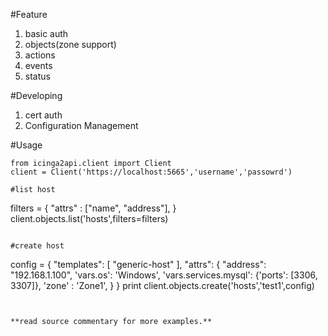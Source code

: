 #Feature
1. basic auth
2. objects(zone support)
3. actions
4. events
5. status

#Developing
1. cert auth
2. Configuration Management

#Usage
```
from icinga2api.client import Client
client = Client('https://localhost:5665','username','passowrd')

#list host
```
filters = {
    "attrs" : ["name", "address"],
}
client.objects.list('hosts',filters=filters)
```

#create host
```
config = {
    "templates": [ "generic-host" ],
    "attrs": {
        "address": "192.168.1.100",
        'vars.os': 'Windows',
        'vars.services.mysql': {'ports': [3306, 3307]},
        'zone' : 'Zone1',
    }
}
print client.objects.create('hosts','test1',config)
```


**read source commentary for more examples.**

